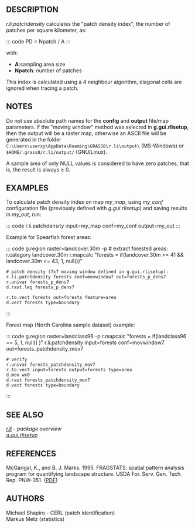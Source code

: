 ## DESCRIPTION

*r.li.patchdensity* calculates the \"patch density index\", the number
of patches per square kilometer, as:

::: code
    PD = Npatch / A
:::

with:

-   **A**:sampling area size
-   **Npatch**: number of patches

This index is calculated using a 4 neighbour algorithm, diagonal cells
are ignored when tracing a patch.

## NOTES

Do not use absolute path names for the **config** and **output**
file/map parameters. If the \"moving window\" method was selected in
**g.gui.rlisetup**, then the output will be a raster map, otherwise an
ASCII file will be generated in the folder
`C:\Users\userxy\AppData\Roaming\GRASS8\r.li\output\` (MS-Windows) or
`$HOME/.grass8/r.li/output/` (GNU/Linux).

A sample area of only NULL values is considered to have zero patches,
that is, the result is always ≥ 0.

## EXAMPLES

To calculate patch density index on map *my_map*, using *my_conf*
configuration file (previously defined with *g.gui.rlisetup*) and saving
results in *my_out*, run:

::: code
    r.li.patchdensity input=my_map conf=my_conf output=my_out
:::

Example for Spearfish forest areas:

::: code
    g.region raster=landcover.30m -p
    # extract forested areas:
    r.category landcover.30m
    r.mapcalc "forests = if(landcover.30m >= 41 && landcover.30m <= 43, 1, null())"

    # patch density (7x7 moving window defined in g.gui.rlisetup):
    r.li.patchdensity forests conf=movwindow7 out=forests_p_dens7
    r.univar forests_p_dens7
    d.rast.leg forests_p_dens7

    r.to.vect forests out=forests feature=area
    d.vect forests type=boundary
:::

Forest map (North Carolina sample dataset) example:

::: code
    g.region raster=landclass96 -p
    r.mapcalc "forests = if(landclass96 == 5, 1, null() )"
    r.li.patchdensity input=forests conf=movwindow7 out=forests_patchdensity_mov7

    # verify
    r.univar forests_patchdensity_mov7
    r.to.vect input=forests output=forests type=area
    d.mon wx0
    d.rast forests_patchdensity_mov7
    d.vect forests type=boundary
:::

## SEE ALSO

*[r.li](r.li.html) - package overview\
[g.gui.rlisetup](g.gui.rlisetup.html)*

## REFERENCES

McGarigal, K., and B. J. Marks. 1995. FRAGSTATS: spatial pattern
analysis program for quantifying landscape structure. USDA For. Serv.
Gen. Tech. Rep. PNW-351. ([PDF](http://treesearch.fs.fed.us/pubs/3064))

## AUTHORS

Michael Shapiro - CERL (patch identification)\
Markus Metz (statistics)
